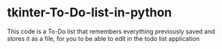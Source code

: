 # tkinter-To-Do-list-in-python
This code is a To-Do list that remembers everything previously saved and stores it as a file, for you to be able to edit in the todo list application
